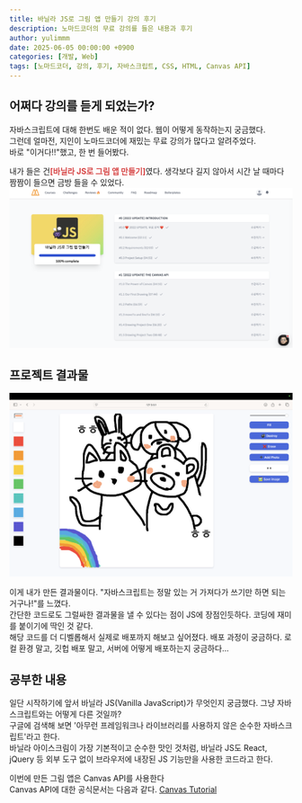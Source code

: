 ```yaml
---
title: 바닐라 JS로 그림 앱 만들기 강의 후기
description: 노마드코더의 무료 강의를 들은 내용과 후기
author: yulimmm
date: 2025-06-05 00:00:00 +0900
categories: [개발, Web]
tags: [노마드코더, 강의, 후기, 자바스크립트, CSS, HTML, Canvas API]
---
```

## 어쩌다 강의를 듣게 되었는가?
자바스크립트에 대해 한번도 배운 적이 없다. 웹이 어떻게 동작하는지 궁금했다.<br>
그런데 얼마전, 지인이 노마드코더에 재밌는 무료 강의가 많다고 알려주었다. <br>
바로 "이거다!!"했고, 한 번 들어봤다. 

내가 들은 건<span style="color: #D74343;">**[바닐라 JS로 그림 앱 만들기]**</span>였다. 생각보다 길지 않아서 시간 날 때마다 짬짬이 들으면 금방 들을 수 있었다. 
<img src="/assets/img/posts/2/강의 캡쳐.png" alt="강의 캡쳐 image" width="600" >

## 프로젝트 결과물
<img src="/assets/img/posts/2/프로젝트 결과물.png" alt="프로젝트 결과물 image" width="600" >

이게 내가 만든 결과물이다. "자바스크립트는 정말 있는 거 가져다가 쓰기만 하면 되는 거구나!"를 느꼈다.<br>
간단한 코드로도 그럴싸한 결과물을 낼 수 있다는 점이 JS에 장점인듯하다. 코딩에 재미를 붙이기에 딱인 것 같다.<br>
해당 코드를 더 디벨롭해서 실제로 배포까지 해보고 싶어졌다. 배포 과정이 궁금하다. 로컬 환경 말고, 깃헙 배포 말고, 서버에 어떻게 배포하는지 궁금하다...

## 공부한 내용
일단 시작하기에 앞서 바닐라 JS(Vanilla JavaScript)가 무엇인지 궁금했다. 그냥 자바스크립트와는 어떻게 다른 것일까?<br>
구글에 검색해 보면 '아무런 프레임워크나 라이브러리를 사용하지 않은 순수한 자바스크립트'라고 한다.<br>
바닐라 아이스크림이 가장 기본적이고 순수한 맛인 것처럼, 바닐라 JS도 React, jQuery 등 외부 도구 없이 브라우저에 내장된 JS 기능만을 사용한 코드라고 한다. <br>

이번에 만든 그림 앱은 Canvas API를 사용한다 <br>
Canvas API에 대한 공식문서는 다음과 같다. [Canvas Tutorial](https://developer.mozilla.org/ko/docs/Web/API/Canvas_API/Tutorial)

